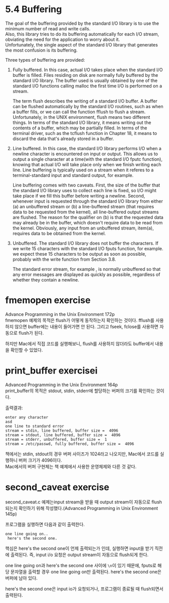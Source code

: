 # 5.4 Buffering
The goal of the buffering provided by the standard I/O library is to use the minimum number of read and write calls.   
Also, this library tries to do its buffering automatically for each I/O stream, obviating the need for the application to worry about it.    
Unfortunately, the single aspect of the standard I/O library that generates the most confusion is its buffering.   

Three types of buffering are provided:

1. Fully buffered. In this case, actual I/O takes place when the standard I/O buffer is filled. Files residing on disk are normally fully buffered by the standard I/O library. The buffer used is usually obtained by one of the standard I/O functions calling malloc the first time I/O is performed on a stream.

   The term flush describes the writing of a standard I/O buffer. A buffer can be flushed automatically by the standard I/O routines, such as when a buffer fills, or we can call the function fflush to flush a stream.    
Unfortunately, in the UNIX environment, flush means two different things. In terms of the standard I/O library, it means writing out the contents of a buffer, which may be partially filled. In terms of the terminal driver, such as the tcflush function in Chapter 18, it means to discard the data that's already stored in a buffer.
   
2. Line buffered. In this case, the standard I/O library performs I/O when a newline character is encountered on input or output. This allows us to output a single character at a time(with the standard I/O fputc function), knowing that actual I/O will take place only when we finish writing each line. Line buffering is typically used on a stream when it referes to a terminal-standard input and standard output, for example.

   Line buffering comes with two caveats. First, the size of the buffer that the standard I/O library uses to collect each line is fixed, so I/O might take place if we fill this buffer before writing a newline. Second, whenever input is requested through the standard I/O library from either (a) an unbuffered stream or (b) a line-buffered stream (that requires data to be requested from the kernel), all line-buffered output streams are flushed. The reason for the qualifier on (b) is that the requested data may already be in the buffer, which doesn't require data to be read from the kernel. Obviously, any input from an unbuffered stream, item(a), requires data to be obtained from the kernel.

3. Unbuffered. The standard I/O library does not buffer the characters. If we write 15 characters with the standard I/O fputs function, for example. we expect these 15 characters to be output as soon as possible, probably with the write function from Section 3.8.

   The standard error stream, for example , is normally unbuffered so that any error messages are displayed as quickly as possible, regardless of whether they contain a newline.


# fmemopen exercise
Advance Programming in the Unix Environment 172p    
fmemopen 예제의 목적은 flush가 어떻게 동작하는지 확인하는 것이다.
fflush를 사용하지 않으면 buffer에는 내용이 들어가면 안 된다.
그리고 fseek, fclose를 사용하면 자동으로 flush가 된다.

하지만 Mac에서 직접 코드를 실행해보니, flush를 사용하지 않더라도 buffer에서 내용을 확인할 수 있었다.

# print_buffer exercisei
Advanced Programming in the Unix Environment 164p   
print_buffer의 목적은 stdout, stdin, stderr에 할당하는 버퍼의 크기를 확인하는 것이다.
   

출력결과:
```
enter any character
asd
one line to standard error
stream = stdin, line buffered, buffer size =  4096
stream = stdout, line buffered, buffer size =  4096
stream = stderr, unbuffered, buffer size =  1
stream = /etc/passwd, fully buffered, buffer size =  4096
```
책에서는 stdin, stdout의 경우 버퍼 사이즈가 1024라고 나오지만, Mac에서 코드를 실행하니 버퍼 크기가 4096이다.   
Mac에서의 버퍼 구현체는 책 예제에서 사용한 운영체제와 다른 것 같다.

# second_caveat exercise
second_caveat.c 예제는input stream을 받을 때 output stream이 자동으로 flush되는지 확인하기 위해 작성했다.(Advanced Programming in Unix Environment 145p)

프로그램을 실행하면 다음과 같이 출력한다.
```
one line going on..
 here's the second one.
```
핵심은 here's the second one이 언제 출력되는가 인데, 실행하면 input을 받기 직전에 출력된다. 즉, input i/o 요청은 output stream이 자동으로 flush되게 한다.

one line going on과 here's the second one 사이에 `\n`이 있기 때문에, fputs로 해당 문자열을 출력할 경우 one line going on만 출력된다. here's the second one은 버퍼에 남아 있다.

here's the second one은 input io가 요청되거나, 프로그램이 종료될 때 flush되면서 출력된다.


